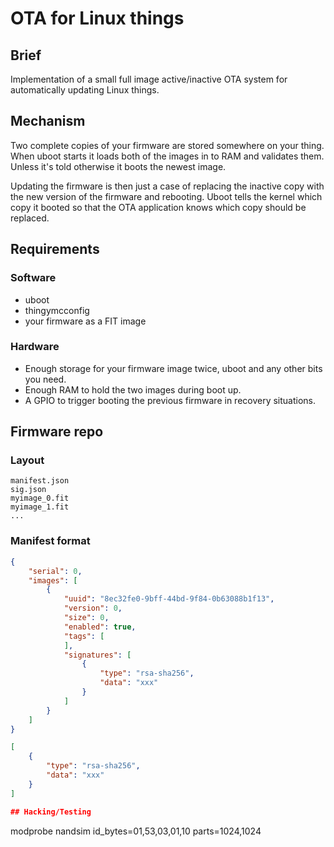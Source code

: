 # OTA for Linux things

## Brief

Implementation of a small full image active/inactive OTA system for automatically
updating Linux things.

## Mechanism

Two complete copies of your firmware are stored somewhere on your thing.
When uboot starts it loads both of the images in to RAM and validates them.
Unless it's told otherwise it boots the newest image.

Updating the firmware is then just a case of replacing the inactive copy
with the new version of the firmware and rebooting. Uboot tells the kernel
which copy it booted so that the OTA application knows which copy should
be replaced.

## Requirements

### Software
* uboot
* thingymcconfig
* your firmware as a FIT image

### Hardware
* Enough storage for your firmware image twice, uboot and any other bits you need.
* Enough RAM to hold the two images during boot up.
* A GPIO to trigger booting the previous firmware in recovery situations.

## Firmware repo

### Layout
```
manifest.json
sig.json
myimage_0.fit
myimage_1.fit
...
```

### Manifest format

```json
{
	"serial": 0,
	"images": [
		{
			"uuid": "8ec32fe0-9bff-44bd-9f84-0b63088b1f13",
			"version": 0,
			"size": 0,
			"enabled": true,
			"tags": [
			],
			"signatures": [
				{
					"type": "rsa-sha256",
					"data": "xxx"
				}
			]
		}
	]
}
```

```json
[
	{
		"type": "rsa-sha256",
		"data": "xxx"
	}
]

## Hacking/Testing

```
modprobe nandsim id_bytes=01,53,03,01,10 parts=1024,1024
```
